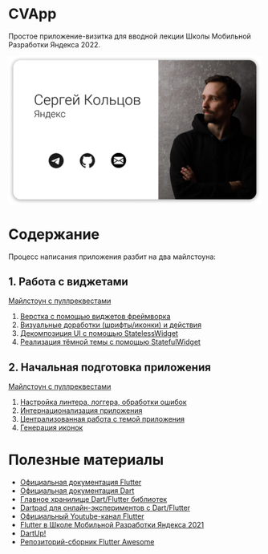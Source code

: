 # CVApp

Простое приложение-визитка для вводной лекции Школы Мобильной Разработки Яндекса 2022.

![Скриншот](docs/image.png)

# Содержание

Процесс написания приложения разбит на два майлстоуна:

## 1. Работа с виджетами
[Майлстоун с пуллреквестами](https://github.com/kltsv/cvapp/milestone/1?closed=1)

1. [Верстка с помощью виджетов фреймворка](https://github.com/kltsv/cvapp/pull/1)
2. [Визуальные доработки (шрифты/иконки) и действия](https://github.com/kltsv/cvapp/pull/2)
3. [Декомпозиция UI с помощью StatelessWidget](https://github.com/kltsv/cvapp/pull/3)
4. [Реализация тёмной темы с помощью StatefulWidget](https://github.com/kltsv/cvapp/pull/4)

## 2. Начальная подготовка приложения
[Майлстоун с пуллреквестами](https://github.com/kltsv/cvapp/milestone/2?closed=1)

1. [Настройка линтера, логгера, обработки ошибок](https://github.com/kltsv/cvapp/pull/5)
2. [Интернационализация приложения](https://github.com/kltsv/cvapp/pull/6)
3. [Централизованная работа с темой приложения](https://github.com/kltsv/cvapp/pull/7)
4. [Генерация иконок](https://github.com/kltsv/cvapp/pull/8)

# Полезные материалы

* [Официальная документация Flutter](https://flutter.dev)
* [Официальная документация Dart](https://dart.dev)
* [Главное хранилище Dart/Flutter библиотек](https://pub.dev)
* [Dartpad для онлайн-экспериментов с Dart/Flutter](https://dartpad.dev)
* [Официальный Youtube-канал Flutter](https://www.youtube.com/c/flutterdev)
* [Flutter в Школе Мобильной Разработки Яндекса 2021](https://www.youtube.com/playlist?list=PLQC2_0cDcSKBB4F8y-V_lB2HiFYSWIgYW)
* [DartUp!](https://www.youtube.com/playlist?list=PLxcvsYzLfaTBFHePQCdKmZM6MCqN7OsGE)
* [Репозиторий-сборник Flutter Awesome](https://github.com/Solido/awesome-flutter) 